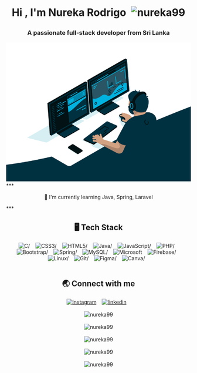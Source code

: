 <!--START_SECTION:TITLE-->
# <p align = center>Hi , I'm Nureka Rodrigo&ensp;<img src="https://media.giphy.com/media/hvRJCLFzcasrR4ia7z/giphy.gif" alt= "nureka99" width="35"></p>
<!--END_SECTION:TITLE-->

<!--START_SECTION:SUBTITLE-->
### <p align = center>A passionate full-stack developer from Sri Lanka</p>
<!--END_SECTION:SUBTITLE-->
<div align = center>
<img src="intro.gif" alt=intro/>
</div>
<!--START_SECTION:WORK-->
***<p align = center>🌱 I'm currently learning Java, Spring, Laravel</p>***
<!--END_SECTION:WORK-->

<!--START_SECTION:SKILL-->
## <p align = center> 🖥️ 	Tech Stack </p>
<div align = center>
<img src="https://img.shields.io/badge/c-%23555555.svg?style=flat&logo=c&logoColor=white" alt=C/> &ensp;
<img src="https://img.shields.io/badge/css3-%23563d7c.svg?style=flat&logo=css3&logoColor=white" alt=CSS3/> &ensp;
<img src="https://img.shields.io/badge/html5-%23e34c26.svg?style=flat&logo=html5&logoColor=white" alt=HTML5/> &ensp;
<img src="https://img.shields.io/badge/java-%23b07219.svg?style=flat&logo=java&logoColor=white" alt=Java/> &ensp;
<img src="https://img.shields.io/badge/javascript-%23f1e05a.svg?style=flat&logo=javascript&logoColor=white" alt=JavaScript/> &ensp;
<img src="https://img.shields.io/badge/php-%234F5D95.svg?style=flat&logo=php&logoColor=white" alt=PHP/> &ensp;
<img src="https://img.shields.io/badge/bootstrap-%23553c7b.svg?style=flat&logo=bootstrap&logoColor=white" alt=Bootstrap/> &ensp;
<img src="https://img.shields.io/badge/spring-%2358ab49.svg?style=flat&logo=spring&logoColor=white" alt=Spring/> &ensp;
<img src="https://img.shields.io/badge/mysql-%2300758f.svg?style=flat&logo=mysql&logoColor=white" alt=MySQL/> &ensp;
<img src="https://img.shields.io/badge/microsoft sql server-%23cc1d1d.svg?style=flat&logo=microsoft sql server&logoColor=white" alt=Microsoft SQL Server/> &ensp;
<img src="https://img.shields.io/badge/firebase-%23FFA000.svg?style=flat&logo=firebase&logoColor=white" alt=Firebase/> &ensp;
<img src="https://img.shields.io/badge/linux-%23ffcc33.svg?style=flat&logo=linux&logoColor=white" alt=Linux/> &ensp;
<img src="https://img.shields.io/badge/git-%23f1502f.svg?style=flat&logo=git&logoColor=white" alt=Git/> &ensp;
<img src="https://img.shields.io/badge/figma-%2300d47b.svg?style=flat&logo=figma&logoColor=white" alt=Figma/> &ensp;
<img src="https://img.shields.io/badge/canva-%236a3be4.svg?style=flat&logo=canva&logoColor=white" alt=Canva/> &ensp;
</div>
<!--END_SECTION:SKILL--><br/>

<!--START_SECTION:SOCIAL-->
## <p align = center> 🌏 	Connect with me </p>
<div align = center>
<a href=https://instagram.com/nureka_rodrigo ><img src="https://img.shields.io/badge/instagram-nureka__rodrigo-%23E1306C.svg?style=flat&logo=instagram&logoColor=white" 
                alt=instagram /></a> &ensp;
<a href=https://www.linkedin.com/in/nureka-rodrigo ><img src="https://img.shields.io/badge/linkedin-nureka--rodrigo-%230072b1.svg?style=flat&logo=linkedin&logoColor=white" 
                alt=linkedin /></a> &ensp;
</div>
<!--END_SECTION:SOCIAL--><br/>

<!--START_SECTION:PROFILE-VIEWS-->
<div align = "center">
    <img src = "https://komarev.com/ghpvc/?username=nureka99&color=blue&style=flat" alt = "nureka99"/> 
</div>
<!--END_SECTION:PROFILE-VIEWS--><br/>

<!--START_SECTION:README-STATS-->
<div align = "center">
    <img src = "https://github-readme-stats.vercel.app/api?username=nureka99&show_icons=true&theme=midnight-purple&hide_border=true&include_all_commits=true&count_private=true" alt = "nureka99"/> 
</div>
<!--END_SECTION:README-STATS--><br/>

<!--START_SECTION:README-STATS-LANGUAGES-->
<div align = "center">
    <img src = "https://github-readme-stats.vercel.app/api/top-langs/?username=nureka99&langs_count=8&layout=compact&theme=midnight-purple&hide_border=true" alt = "nureka99"/> 
</div>
<!--END_SECTION:README-STATS-LANGUAGES--><br/>

<!--START_SECTION:STREAK-STATS-->
<div align = "center">
    <img src = "https://streak-stats.demolab.com/?user=nureka99&theme=midnight-purple&hide_border=true" alt = "nureka99"/> 
</div>
<!--END_SECTION:STREAK-STATS--><br/>

<!--START_SECTION:PROFILE-TROPHY-->
<div align = "center">
    <img src = "https://github-profile-trophy.vercel.app/?username=nureka99&theme=discord&no-frame=true&no-bg=true&margin-w=2&column=-1" alt = "nureka99"/> 
</div>
<!--END_SECTION:PROFILE-TROPHY--><br/>

<!--START_SECTION:waka-->
<!--END_SECTION:waka-->


<!-- Created with CreateME profile readme generator-->